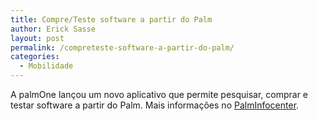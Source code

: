 ```yaml
---
title: Compre/Teste software a partir do Palm
author: Erick Sasse
layout: post
permalink: /compreteste-software-a-partir-do-palm/
categories:
  - Mobilidade
---
```

A palmOne lan&ccedil;ou um novo aplicativo que permite pesquisar, comprar e testar software a partir do Palm. Mais informa&ccedil;&otilde;es no [PalmInfocenter][1].

 [1]: http://www.palminfocenter.com/view_story.asp?ID=6338